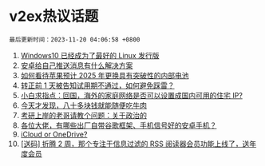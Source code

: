 # v2ex热议话题

`最后更新时间：2023-11-20 04:06:58 +0800`

1. [Windows10 已经成为了最好的 Linux 发行版](https://www.v2ex.com/t/993189)
1. [安卓给自己推送消息有什么解决方案](https://www.v2ex.com/t/993205)
1. [如何看待苹果预计 2025 年更换具有突破性的内部电池](https://www.v2ex.com/t/993173)
1. [转正前 1 天被告知试用期不通过，如何避免踩雷？](https://www.v2ex.com/t/993191)
1. [小白求指点：回国，海外的家庭网络是否可以设置成国内可用的住宅 IP?](https://www.v2ex.com/t/993156)
1. [今天才发现，八十多块钱就能随便吃牛肉](https://www.v2ex.com/t/993197)
1. [考研上岸的老哥请教个问题：关于政治的](https://www.v2ex.com/t/993196)
1. [各位大佬，有哪些出厂自带谷歌框架、手机信号好的安卓手机？](https://www.v2ex.com/t/993259)
1. [iCloud or OneDrive?](https://www.v2ex.com/t/993158)
1. [[送码] 折腾 2 周，那个专注于信息过滤的 RSS 阅读器会员功能上线了，送年度会员](https://www.v2ex.com/t/993230)


